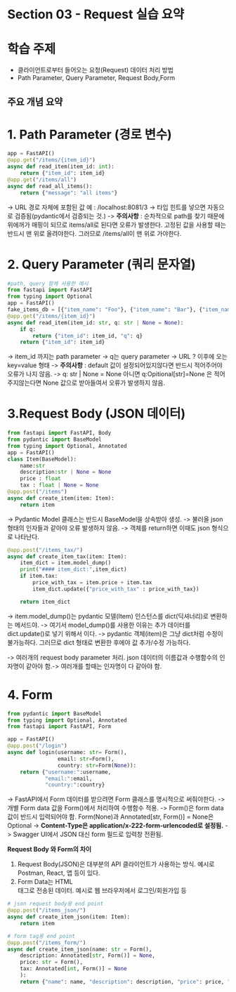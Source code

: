 # Section 03 - Request 실습 요약

# 학습 주제
- 클라이언트로부터 들어오는 요청(Request) 데이터 처리 방법
- Path Parameter, Query Parameter, Request Body,Form

## 주요 개념 요약
# 1. Path Parameter (경로 변수)
```python
app = FastAPI()
@app.get("/items/{item_id}")
async def read_item(item_id: int):
    return {"item_id": item_id}
@app.get("/items/all")
async def read_all_items():
    return {"message": "all items"}
```
-> URL 경로 자체에 포함된 값 예 : /localhost:8081/3
-> 타입 힌트를 넣으면 자동으로 검증됨(pydantic에서 검증되는 것.)
-> **주의사항** : 순차적으로 path를 찾기 때문에 위에꺼가 매핑이 되므로 items/all로 된다면 오류가 발생한다. 고정된 값을 사용할 때는 반드시 맨 위로 올려야한다. 그러므로 /items/all이 맨 위로 가야한다.

# 2. Query Parameter (쿼리 문자열)
```python
#path, query 함께 사용한 예시
from fastapi import FastAPI
from typing import Optional
app = FastAPI()
fake_items_db = [{"item_name": "Foo"}, {"item_name": "Bar"}, {"item_name": "Baz"}]
@app.get("/items/{item_id}")
async def read_item(item_id: str, q: str | None = None): 
    if q:
        return {"item_id": item_id, "q": q}
    return {"item_id": item_id}
```
-> item_id 까지는 path parameter
-> q는 query parameter
-> URL ? 이후에 오는 key=value 형태
-> **주의사항** : default 값이 설정되어있지않다면 반드시 적어주어야 오류가 나지 않음. 
-> q: str | None = None 아니면 q:Opitional[str]=None 은 적어주지않는다면 None 값으로 받아들여서 오류가 발생하지 않음.

# 3.Request Body (JSON 데이터)
```python
from fastapi import FastAPI, Body
from pydantic import BaseModel
from typing import Optional, Annotated
app = FastAPI()
class Item(BaseModel):
    name:str
    description:str | None = None
    price : float
    tax : float | None = None
@app.post("/items")
async def create_item(item: Item):
    return item
```
-> Pydantic Model 클래스는 반드시 BaseModel을 상속받아 생성.
-> 불러올 json 형태의 인자들과 같아야 오류 발생하지 않음.
-> 객체를 return하면 이때도 json 형식으로 나타난다.

```python
@app.post("/items_tax/")
async def create_item_tax(item: Item):
    item_dict = item.model_dump()
    print("#### item_dict:",item_dict)
    if item.tax:
        price_with_tax = item.price + item.tax
        item_dict.update({"price_with_tax" : price_with_tax})

    return item_dict
```
-> item.model_dump()는 pydantic 모델(Item) 인스턴스를 dict(딕셔너리)로 변환하는 메서드야.
-> 여기서 model_dump()를 사용한 이유는 추가 데이터를 dict.update()로 넣기 위해서 이다.
-> pydantic 객체(item)은 그냥 dict처럼 수정이 불가능하다. 그러므로 dict 형태로 변환한 후에야 값 추가/수정 가능하다.

-> 여러개의 request body parameter 처리. json 데이터의 이름값과 수행함수의 인자명이 같아야 함.-> 여러개를 할때는 인자명이 다 같아야 함.

# 4. Form 
```python
from pydantic import BaseModel
from typing import Optional, Annotated
from fastapi import FastAPI, Form

app = FastAPI()
@app.post("/login")
async def login(username: str= Form(),
                email: str=Form(),
                country: str=Form(None)):
    return {"username:":username,
            "email:":email,
            "country:":country}
```
-> FastAPI에서 Form 데이터를 받으려면 Form 클래스를 명시적으로 써줘야한다.
-> 개별 Form data 값을 Form()에서 처리하여 수행함수 적용.
-> Form()은 form data값이 반드시 입력되어야 함. Form(None)과 Annotated[str, Form()] = None은 Optional
-> **Content-Type은 application/x-222-form-urlencoded로 설정됨.**
-> Swagger UI에서 JSON 대신 form 필드로 입력창 전환됨.

**Request Body 와 Form의 차이**
1. Request Body(JSON)은 대부분의 API 클라이언트가 사용하는 방식. 예시로 Postman, React, 앱 등이 있다.
2. Form Data는 HTML <form> 태그로 전송된 데이터. 예시로 웹 브라우저에서 로그인/회원가입 등

```python
# json request body용 end point
@app.post("/items_json/")
async def create_item_json(item: Item):
    return item

# form tag용 end point
@app.post("/items_form/")
async def create_item_json(name: str = Form(),
    description: Annotated[str, Form()] = None,
    price: str = Form(),
    tax: Annotated[int, Form()] = None
    ):
    return {"name": name, "description": description, "price": price, "tax": tax}
```


